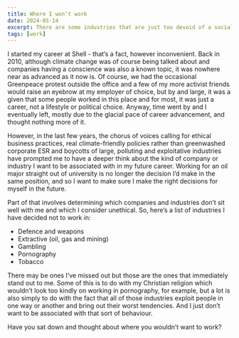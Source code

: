 ```yaml
---
title: Where I won’t work
date: 2024-05-14
excerpt: There are some industries that are just too devoid of a social conscience to work in.
tags: [work]
---
```


I started my career at Shell - that’s a fact, however inconvenient. Back in 2010, although climate change was of course being talked about and companies having a conscience was also a known topic, it was nowhere near as advanced as it now is. Of course, we had the occasional Greenpeace protest outside the office and a few of my more activist friends would raise an eyebrow at my employer of choice, but by and large, it was a given that some people worked in this place and for most, it was just a career, not a lifestyle or political choice. Anyway, time went by and I eventually left, mostly due to the glacial pace of career advancement, and thought nothing more of it.

However, in the last few years, the chorus of voices calling for ethical business practices, real climate-friendly policies rather than greenwashed corporate ESR and boycotts of large, polluting and exploitative industries have prompted me to have a deeper think about the kind of company or industry I want to be associated with in my future career. Working for an oil major straight out of university is no longer the decision I’d make in the same position, and so I want to make sure I make the right decisions for myself in the future.

Part of that involves determining which companies and industries don’t sit well with me and which I consider unethical. So, here’s a list of industries I have decided not to work in:

* Defence and weapons
* Extractive (oil, gas and mining)
* Gambling
* Pornography
* Tobacco

There may be ones I’ve missed out but those are the ones that immediately stand out to me. Some of this is to do with my Christian religion which wouldn’t look too kindly on working in pornography, for example, but a lot is also simply to do with the fact that all of those industries exploit people in one way or another and bring out their worst tendencies. And I just don’t want to be associated with that sort of behaviour.

Have you sat down and thought about where you wouldn’t want to work?
